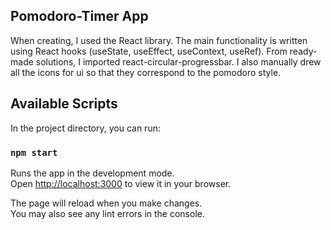 ## Pomodoro-Timer App
When creating, I used the React library. The main functionality is written using React hooks (useState, useEffect, useContext, useRef). From ready-made solutions, I imported react-circular-progressbar. I also manually drew all the icons for ui so that they correspond to the pomodoro style.

## Available Scripts

In the project directory, you can run:

### `npm start`

Runs the app in the development mode.\
Open [http://localhost:3000](http://localhost:3000) to view it in your browser.

The page will reload when you make changes.\
You may also see any lint errors in the console.

